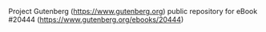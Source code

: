 Project Gutenberg (https://www.gutenberg.org) public repository for eBook #20444 (https://www.gutenberg.org/ebooks/20444)
